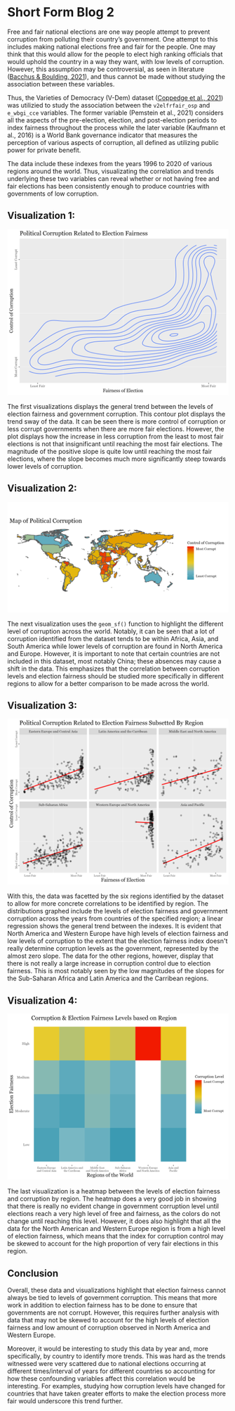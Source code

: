 # Short Form Blog 2

Free and fair national elections are one way people attempt to prevent corruption from polluting their country’s government. One attempt to this includes making national elections free and fair for the people. One may think that this would allow for the people to elect high ranking officials that would uphold the country in a way they want, with low levels of corruption. However, this assumption may be controversial, as seen in literature ([Bacchus & Boulding, 2021](https://onlinelibrary.wiley.com/doi/10.1111/gove.12598)), and thus cannot be made without studying the association between these variables.  

Thus, the Varieties of Democracy (V-Dem) dataset ([Coppedge et al., 2021](https://www.v-dem.net/static/website/img/refs/codebookv111.pdf)) was utilizied to study the association between the `v2elfrfair_osp` and `e_wbgi_cce` variables. The former variable (Pemstein et al., 2021) considers all the aspects of the pre-election, election, and post-election periods to index fairness throughout the process while the later variable (Kaufmann et al., 2016) is a World Bank governance indicator that measures the perception of various aspects of corruption, all defined as utilizing public power for private benefit. 

The data include these indexes from the years 1996 to 2020 of various regions around the world. Thus, visualizating the correlation and trends underlying these two variables can reveal whether or not having free and fair elections has been consistently enough to produce countries with governments of low corruption. 



## Visualization 1:
![](/blog2_trend.png)

The first visualizations displays the general trend between the levels of election fairness and government corruption. This contour plot displays the trend sway of the data. It can be seen there is more control of corruption or less corrupt governments when there are more fair elections. However, the plot displays how the increase in less corruption from the least to most fair elections is not that insignificant until reaching the most fair elections. The magnitude of the positive slope is quite low until reaching the most fair elections, where the slope becomes much more significantly steep towards lower levels of corruption. 



## Visualization 2:
![](/blog2_map.png)

The next visualization uses the `geom_sf()` function to highlight the different level of corruption across the world. Notably, it can be seen that a lot of corruption identified from the dataset tends to be within Africa, Asia, and South America while lower levels of corruption are found in North America and Europe. However, it is important to note that certain countries are not included in this dataset, most notably China; these absences may cause a shift in the data. This emphasizes that the correlation between corruption levels and election fairness should be studied more specifically in different regions to allow for a better comparison to be made across the world.



## Visualization 3:
![](/blog2_region.png)

With this, the data was facetted by the six regions identified by the dataset to allow for more concrete correlations to be identified by region. The distributions graphed include the levels of election fairness and government corruption across the years from countries of the specified region; a linear regression shows the general trend between the indexes. It is evident that North America and Western Europe have high levels of election fairness and low levels of corruption to the extent that the election fairness index doesn't really determine corruption levels as the government, represented by the almost zero slope. The data for the other regions, however, display that there is not really a large increase in corruption control due to election fairness. This is most notably seen by the low magnitudes of the slopes for the Sub-Saharan Africa and Latin America and the Carribean regions. 



## Visualization 4:
![](/blog2_heatmap.png)

The last visualization is a heatmap between the levels of election fairness and corruption by region. The heatmap does a very good job in showing that there is really no evident change in government corruption level until elections reach a very high level of free and fairness, as the colors do not change until reaching this level. However, it does also highlight that all the data for the North American and Western Europe region is from a high level of election fairness, which means that the index for corruption control may be skewed to account for the high proportion of very fair elections in this region. 



## Conclusion

Overall, these data and visualizations highlight that election fairness cannot always be tied to levels of government corruption. This means that more work in addition to election fairness has to be done to ensure that governments are not corrupt. However, this requires further analysis with data that may not be skewed to account for the high levels of election fairness and low amount of corruption observed in North America and Western Europe. 

Moreover, it would be interesting to study this data by year and, more specifically, by country to identify more trends. This was hard as the trends witnessed were very scattered due to national elections occurring at different times/interval of years for different countries so accounting for how these confounding variables affect this correlation would be interesting. For examples, studying how corruption levels have changed for countries that have taken greater efforts to make the election process more fair would underscore this trend further.

